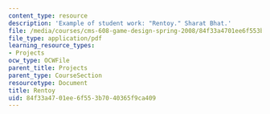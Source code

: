 ```yaml
---
content_type: resource
description: 'Example of student work: "Rentoy." Sharat Bhat.'
file: /media/courses/cms-608-game-design-spring-2008/84f33a4701ee6f553b7040365f9ca409_bhat1.pdf
file_type: application/pdf
learning_resource_types:
- Projects
ocw_type: OCWFile
parent_title: Projects
parent_type: CourseSection
resourcetype: Document
title: Rentoy
uid: 84f33a47-01ee-6f55-3b70-40365f9ca409
---
```

